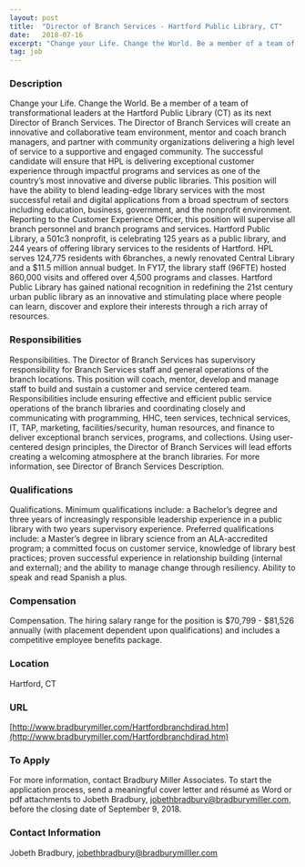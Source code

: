 ```yaml
---
layout: post
title:  "Director of Branch Services - Hartford Public Library, CT"
date:   2018-07-16
excerpt: "Change your Life. Change the World. Be a member of a team of transformational leaders at the Hartford Public Library (CT) as its next Director of Branch Services. The Director of Branch Services will create an innovative and collaborative team environment, mentor and coach branch managers, and partner with community..."
tag: job
---
```


### Description   

Change your Life. Change the World. Be a member of a team of transformational leaders at the Hartford Public Library (CT) as its next Director of Branch Services. The Director of Branch Services will create an innovative and collaborative team environment, mentor and coach branch managers, and partner with community organizations delivering a high level of service to a supportive and engaged community. The successful candidate will ensure that HPL is delivering exceptional customer experience through impactful programs and services as one of the country’s most innovative and diverse public libraries. This position will have the ability to blend leading-edge library services with the most successful retail and digital applications from a broad spectrum of sectors  including education, business, government, and the nonprofit environment. Reporting to the Customer Experience Officer, this position will supervise all branch personnel and branch programs and services. 	Hartford Public Library, a 501c3 nonprofit, is celebrating 125 years as a public library, and 244 years of offering library services to the residents of Hartford. HPL serves 124,775 residents with 6branches, a newly renovated Central Library and a $11.5 million annual budget. In FY17, the library staff (96FTE) hosted 860,000 visits and offered over 4,500 programs and classes. Hartford Public Library has gained national recognition in redefining the 21st century urban public library as an innovative and stimulating place where people can learn, discover and explore their interests through a rich array of resources. 


### Responsibilities   

Responsibilities. The Director of Branch Services has supervisory responsibility for Branch Services staff and general operations of the branch locations.  This position will coach, mentor, develop and manage staff to build and sustain a customer and service centered team. Responsibilities include ensuring effective and efficient public service operations of the branch libraries and coordinating closely and communicating with programming, HHC, teen services, technical services, IT, TAP, marketing, facilities/security, human resources, and finance to deliver exceptional branch services, programs, and collections. Using user-centered design principles, the Director of Branch Services will lead efforts creating a welcoming atmosphere at the branch libraries. For more information, see Director of Branch Services Description.


### Qualifications   

Qualifications. Minimum qualifications include: a Bachelor’s degree and three years of increasingly responsible leadership experience in a public library with two years supervisory experience.  Preferred qualifications include: a Master’s degree in library science from an ALA-accredited program; a committed focus on customer service, knowledge of library best practices; proven successful experience in relationship building (internal and external);  and the ability to manage change through resiliency. Ability to speak and read Spanish a plus. 


### Compensation   

Compensation. The hiring salary range for the position is $70,799 - $81,526 annually (with placement dependent upon qualifications) and includes a competitive employee benefits package. 


### Location   

Hartford, CT


### URL   

[http://www.bradburymiller.com/Hartfordbranchdirad.htm](http://www.bradburymiller.com/Hartfordbranchdirad.htm)

### To Apply   

For more information, contact Bradbury Miller Associates. To start the application process, send a meaningful cover letter and résumé as Word or pdf attachments to Jobeth Bradbury, jobethbradbury@bradburymiller.com, before the closing date of September 9, 2018.




### Contact Information   

Jobeth Bradbury, jobethbradbury@bradburymilller.com

